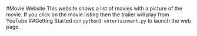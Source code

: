 #Movie Website
This website shows a list of movies with a picture of the movie. If you click on the movie listing then the trailer will play from YouTube
##Getting Started
run `python3 entertainment.py` to launch the web page. 